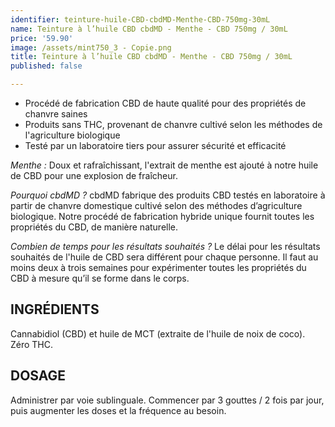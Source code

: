 ```yaml
---
identifier: teinture-huile-CBD-cbdMD-Menthe-CBD-750mg-30mL
name: Teinture à l’huile CBD cbdMD - Menthe - CBD 750mg / 30mL
price: '59.90'
image: /assets/mint750_3 - Copie.png
title: Teinture à l’huile CBD cbdMD - Menthe - CBD 750mg / 30mL
published: false

---
```

<ul>
<li>Procédé de fabrication CBD de haute qualité pour des propriétés de chanvre saines</li>
<li>Produits sans THC, provenant de chanvre cultivé selon les méthodes de l'agriculture biologique</li>
<li>Testé par un laboratoire tiers pour assurer sécurité et efficacité</li>
</ul>

<!-- more -->

<i>Menthe :</i>
Doux et rafraîchissant, l'extrait de menthe est ajouté à notre huile de CBD pour une explosion de fraîcheur.

<i>Pourquoi cbdMD ?</i>
cbdMD fabrique des produits CBD testés en laboratoire à partir de chanvre domestique cultivé selon des méthodes d’agriculture biologique. Notre procédé de fabrication hybride unique fournit toutes les propriétés du CBD, de manière naturelle.

<i>Combien de temps pour les résultats souhaités ?</i>
Le délai pour les résultats souhaités de l'huile de CBD sera différent pour chaque personne. Il faut au moins deux à trois semaines pour expérimenter toutes les propriétés du CBD à mesure qu’il se forme dans le corps.

## INGRÉDIENTS
Cannabidiol (CBD) et huile de MCT (extraite de l'huile de noix de coco). Zéro THC.

## DOSAGE
Administrer par voie sublinguale. Commencer par 3 gouttes / 2 fois par jour, puis augmenter les doses et la fréquence au besoin.
